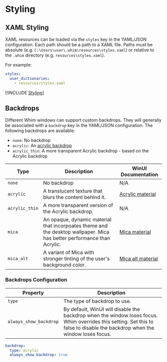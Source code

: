 # Styling

## XAML Styling

XAML resources can be loaded via the `styles` key in the YAML/JSON configuration. Each path should be a path to a XAML file. Paths must be absolute (e.g. `C:\Users\user\.whim\resources\styles.xaml`) or relative to the `.whim` directory (e.g. `resources\styles.xaml`).

For example:

```yaml
styles:
  user_dictionaries:
    - resources/styles.xaml
```

[!INCLUDE [Styling](../../_includes/core/styling.md)]

## Backdrops

Different Whim windows can support custom backdrops. They will generally be associated with a `backdrop` key in the YAML/JSON configuration. The following backdrops are available:

- `none`: No backdrop
- `acrylic`: An [acrylic backdrop](https://docs.microsoft.com/en-us/windows/apps/design/style/acrylic)
- `acrylic_thin`: A more transparent Acrylic backdrop - based on the Acrylic backdrop

| Type           | Description                                                                                                             | WinUI Documentation                                                                    |
| -------------- | ----------------------------------------------------------------------------------------------------------------------- | -------------------------------------------------------------------------------------- |
| `none`         | No backdrop                                                                                                             | N/A                                                                                    |
| `acrylic`      | A translucent texture that blurs the content behind it.                                                                 | [Acrylic material](https://docs.microsoft.com/en-us/windows/apps/design/style/acrylic) |
| `acrylic_thin` | A more transparent version of the Acrylic backdrop.                                                                     | N/A                                                                                    |
| `mica`         | An opaque, dynamic material that incorpoates theme and the desktop wallpaper. Mica has better performance than Acrylic. | [Mica material](https://learn.microsoft.com/en-us/windows/apps/design/style/mica)      |
| `mica_alt`     | A variant of Mica with stronger tinting of the user's background color.                                                 | [Mica alt material](https://learn.microsoft.com/en-us/windows/apps/design/style/mica)  |

### Backdrops Configuration

| Property               | Description                                                                                                                                                                  |
| ---------------------- | ---------------------------------------------------------------------------------------------------------------------------------------------------------------------------- |
| `type`                 | The type of backdrop to use.                                                                                                                                                 |
| `always_show_backdrop` | By default, WinUI will disable the backdrop when the window loses focus. Whim overrides this setting. Set this to false to disable the backdrop when the window loses focus. |

```yaml
backdrop:
  type: acrylic
  always_show_backdrop: true
```
